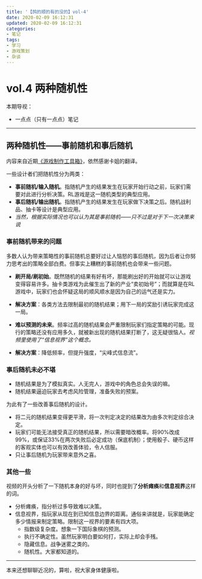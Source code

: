 ```yaml
---
title: '【鸽的顺的有的没的】vol-4'
date: 2020-02-09 16:12:31
updated: 2020-02-09 16:12:31
categories:
- 笔记
tags:
- 学习
- 游戏策划
- 杂谈
---
```

# vol.4 两种随机性

本期导视：
- 一点点（只有一点点）笔记

<!--more-->
----
## 两种随机性——事前随机和事后随机

内容来自近期[《游戏制作工具箱》](https://www.bilibili.com/video/av87609318)，依然感谢卡姐的翻译。

一些设计者们把随机性分为两类：
- **事前随机/输入随机**。指随机产生的结果发生在玩家开始行动之前，玩家们需要对此进行分析决策。RL游戏是这一随机类型的典型应用。
- **事后随机/输出随机**。指随机产生的结果发生在玩家做下决策之后。随机战利品、抽卡等设计是典型应用。
- *当然，根据实际情况也可以认为其是事前随机——只不过是对于下一次决策来说*

### 事前随机带来的问题

多数人认为带来策略性的事前随机总要好过让人恼怒的事后随机，因为后者让你努力思考出的策略全部白费。但事实上糟糕的事前随机也会带来一些问题。

- **刷开局/刷初始**。既然随机的结果有好有坏，那能刷出好的开始就可以让游戏变得容易许多。抽卡类游戏为此催生出了新的产业“卖初始号”；而就算是在RL游戏中，玩家们也会怀疑这局的顺风顺水是因为自己的运气还是实力。
- **解决方案**：各类方法去限制最初的随机结果；用下一局的奖励引诱玩家完成这一局。

- **难以预测的未来**。频率过高的随机结果会严重限制玩家们指定策略的可能。现行的策略还没有应用多久，就被新出现的随机结果打断了，这无疑很恼人。*视频里使用了“信息视界”这个概念。*
- **解决方案**：降低频率，但提升强度，“尖峰式信息流”。

### 事后随机未必不堪

- 随机结果是为了模拟真实。人无完人，游戏中的角色总会失误的嘛。
- 随机结果逼迫玩家去考虑风险管理，准备失败的预案。

为此有了一些改善事后随机的设计。

- 将二元的随机结果变得更平滑，将一次判定决定的结果改为由多次判定综合决定。
- 玩家们可能无法接受真正的随机结果，所以需要暗改概率。将90%改成99%，或保证33%在两次失败后必定成功（保底机制）；使用骰子、硬币这样的客观实体也可以有效改善体验，令人信服。
- 只让事后随机为玩家带来意外之喜。

### 其他一些

视频的开头分析了一下随机本身的好与坏，同时也提到了**分析瘫痪**和**信息视界**这样的词。

- 分析瘫痪，指分析过多导致难以决策。
- 信息视界，指玩家从现在到已知信息边界的距离。通俗来讲就是，玩家能确定多少情报来制定策略。限制这一视界的要素有四大项。
	- 指数级复杂度。想象一下国际象棋的预测。
	- 执行不确定性。虽然玩家明白要如何打，实际上却会手残。
	- 隐藏信息。战争迷雾之类的。
	- 随机性。大家都知道的。

----
本来还想聊聊近况的，算啦，祝大家身体健康啦。

